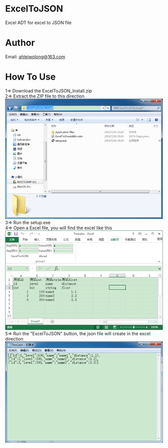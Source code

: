 # ExcelToJSON
Excel ADT for excel to JSON file
# Author
Email: ahleiwolong@163.com


# How To Use  
1=> Download the ExcelToJSON_Install.zip  
2=> Extract the ZIP file to this direction  
![](https://github.com/onelei/ExcelToJSON/blob/master/ImgCache/mulu.png)  
3=> Run the setup.exe  
4=> Open a Excel file, you will find the excel like this  
![](https://github.com/onelei/ExcelToJSON/blob/master/ImgCache/testExcel.png)  
5=> Run the "ExcelToJSON" button, the json file will create in the excel direction  
![](https://github.com/onelei/ExcelToJSON/blob/master/ImgCache/testJson.png)
